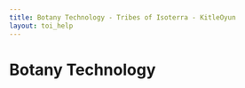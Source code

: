 ```yaml
---
title: Botany Technology - Tribes of Isoterra - KitleOyun
layout: toi_help
---
```


<h1 class="h1">Botany Technology</h1>

